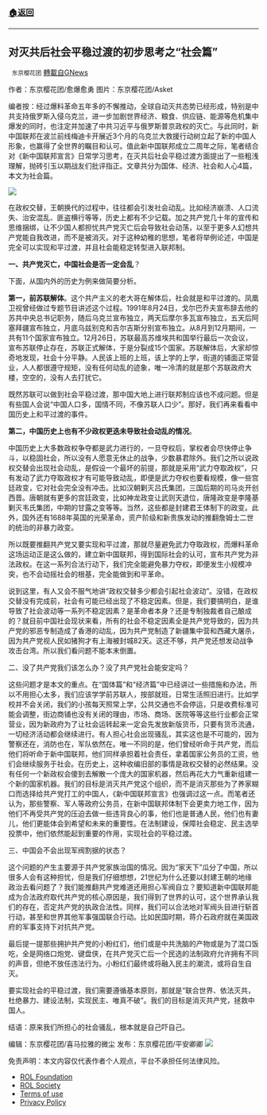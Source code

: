 ###  [:house:返回](README.md)
---


## 对灭共后社会平稳过渡的初步思考之“社会篇”
` 东京樱花团` [轉載自GNews](https://gnews.org/zh-hans/2687126/)

作者：东京樱花团/愈爆愈勇
图片：东京樱花团/Asket
 
编者按：经过爆料革命五年多的不懈推动，全球自动灭共态势已经形成，特别是中共支持俄罗斯入侵乌克兰，进一步加剧世界经济、粮食、供应链、能源等危机集中爆发的同时，也注定并加速了中共习近平与俄罗斯普京政权的灭亡。与此同时，新中国联邦在波兰前线梅迪卡开展近3个月的乌克兰大救援行动树立起了新的中国人形象，也赢得了全世界的瞩目和认可。值此新中国联邦成立二周年之际，笔者结合对《新中国联邦宣言》日常学习思考，在灭共后社会平稳过渡方面提出了一些粗浅理解，抛砖引玉以期战友们批评指正。文章共分为国体、经济、社会和人心4篇，本文为社会篇。
 
![](https://assets.gnews.org/wp-content/uploads/2022/06/image_1654697765.png)
 
在政权交替，王朝换代的过程中，往往都会引发社会动乱。比如经济崩溃、人口流失、治安混乱、匪盗横行等等，历史上都有不少记载。加之共产党几十年的宣传和思维捆绑，让不少国人都担忧共产党灭亡后会导致社会动荡，以至于更多人幻想共产党能自我改进，而不是被消灭。对于这种幼稚的思想，笔者将举例论述，中国是完全可以实现和平过渡，并且社会能稳定转型进入联邦制。
 
**一、共产党灭亡，中国社会是否一定会乱**？
 
下面，从国内外的历史为例来做简要分析。
 
**第一，前苏联解体**。这个共产主义的老大哥在解体后，社会就是和平过渡的。凤凰卫视曾经做过专题节目讲述这个过程。1991年8月24日，戈尔巴乔夫宣布辞去他的苏共中央总书记职务，随后乌克兰宣布独立，两天后摩尔多瓦宣布独立，五天后阿塞拜疆宣布独立，月底乌兹别克和吉尔吉斯分别宣布独立。从8月到12月期间，一共有11个国家宣布独立。12月26日，苏联最高苏维埃共和国举行最后一次会议，宣布苏联停止存在，苏联正式解体，于是分裂成15个国家。苏联解体后，大家却惊奇地发现，社会十分平静。人民该上班的上班，该上学的上学，街道的铺面正常营业，人人都很遵守规矩，没有任何动乱的迹象，唯一冷清的就是那个苏联政府大楼，空空的，没有人去打扰它。
 
既然苏联可以做到社会平稳过渡，那中国大地上进行联邦制应该也不成问题。但是有些国人会说“中国人口多，国情不同，不像苏联人口少”。那好，我们再来看看中国历史上和平过渡的事件。
 
**第二，中国历史上也有不少政权更迭未导致社会动乱的情况**。
 
中国历史上大多数政权争夺都是武力进行的，一旦夺权后，掌权者会尽快停止争斗，以稳固社会，所以没有人愿意无休止的战争，少数暴君除外。我们之所以说政权交替会出现社会动乱，是假设一个最坏的前提，那就是采用“武力夺取政权”，只有发动了武力夺取政权才有可能导致动乱，即便是武力夺权也要看规模，像一些宫廷政变，它对社会完全没有冲击。比如汉朝剿灭吕氏集团，三国后期的司马炎开创西晋。唐朝就有更多的宫廷政变，比如神龙政变让武则天退位，唐隆政变是李隆基剿灭韦氏集团，中期的甘露之变等等。当然，这些都是封建君王体制下的政变。此外，国外还有1688年英国的光荣革命，资产阶级和新贵族发动的推翻詹姆士二世的统治的非暴力政变。
 
所以既要推翻共产党又要实现和平过渡，那就尽量避免武力夺取政权，而爆料革命这场运动正是这么做的，建立新中国联邦，得到国际社会的认可，宣布共产党为非法政权。在这一系列合法行动下，我们完全能避免暴力夺权，即便发生小规模冲突，也不会动摇社会的根基，完全能做到和平革命。
 
说到这里，有人又会不服气地讲“政权交替多少都会引起社会波动”。没错，在政权交替没有完成前，社会有可能已经出现了不稳定因素。但是，我们要搞明白，是谁导致了社会波动等一系列不稳定因素？是革命者本身？还是专制独裁者自己酿成的？就目前中国社会现状来看，所有的社会不稳定因素全是共产党导致的，因为共产党的邪恶专制造成了香港的动乱，因为共产党制造了新疆集中营和西藏大屠杀，因为共产党视人民如猪狗才有上海被封城82天。这还不够，共产党还想发动战争攻击台湾。所以我们看问题不能本末倒置。
 
二、没了共产党我们该怎么办？没了共产党社会能安定吗？
 
这些问题才是本文的重点。在“国体篇”和“经济篇”中已经讲过一些措施和办法，所以不用担心太多，我们应该学学前苏联人，按部就班，日常生活照旧进行。比如学校并不会关闭，我们的小孩每天照常上学，公共交通也不会停运，只是收费标准可能会调整，街边商铺也没有关闭的理由，市场、商场、医院等等这些行业都会正常营业，因为新政府为了让社会运转起来一定会先发放新版货币，只要有货币流通，一切经济活动都会继续进行。有人担心社会出现骚乱，其实这也是不可能的，因为警察还在，消防也在，军队依然在。唯一不同的是，他们曾经听命于共产党，而后他们将听命于新中国联邦，他们同样承担着社会责任，拿着国家公务员的工资，他们会继续服务于社会。在历史上，这种收编旧部的事情是政权交替的必然结果。没有任何一个新政权会傻到去解散一个庞大的国家机器，然后再花大力气重新组建一个新的国家机器。我们的目标是消灭共产党这个组织，而不是消灭那些为了养家糊口而选择给共产党打工的中国人，《新中国联邦宣言》也强调过这一点。而笔者还认为，那些警察、军人等政府公务员，在新中国联邦体制下会更卖力地工作，因为他们不再受共产党的压迫去做一些违背良心的事，他们也是普通人民，他们也有妻儿，他们更能体会到希望和未来的重要性。在法制建设，保障社会稳定、民主选举投票中，他们依然能起到重要的作用，实现社会的平稳过渡。
 
三、中国会不会出现军阀割据的状态？
 
这个问题的产生主要源于共产党家族治国的情况。因为“家天下”瓜分了中国，所以很多人会有这种担忧，但是我们仔细想想，21世纪为什么还要以封建王朝的地缘政治去看问题了？我们能推翻共产党难道还用担心军阀自立？要知道新中国联邦能成为合法政府取代共产党的核心原因是，我们得到了世界的认可，这个世界承认我们的存在，否定共产党的执政合法性。同样，我们可以合法地对军阀头目进行斩首行动，甚至和世界其他军事强国联合行动。比如民国时期，蒋介石政府就在美国政府的军事支持下对抗共产党。
 
最后提一提那些拥护共产党的小粉红们，他们或是中共洗脑的产物或是为了混口饭吃，全是网络口炮党、键盘侠，在共产党灭亡后一个民选的法制政府允许拥有不同的声音，但绝不放任违法行为。小粉红们最终或将融入民主的潮流，或将自生自灭。
 
要实现社会的平稳过渡，我们需要遵循基本原则，那就是“联合世界、依法灭共，杜绝暴力、建设法制，实现民主、唯真不破”。我们的目标是消灭共产党，拯救中国人。
 
结语：原来我们所担心的社会骚乱，根本就是自己吓自己。
 
编辑：东京樱花团/喜马拉雅的微尘
发布：东京樱花团/平安卿卿
 ![](https://assets.gnews.org/wp-content/uploads/2022/03/yht.jpg) 

免责声明：本文内容仅代表作者个人观点，平台不承担任何法律风险。
  
- [ROL Foundation](https://rolfoundation.org/)
- [ROL Society](https://rolsociety.org/)
- [Terms of use](https://gnews.org/terms-of-use-3/)
- [Privacy Policy](https://gnews.org/privacy-policy/)
